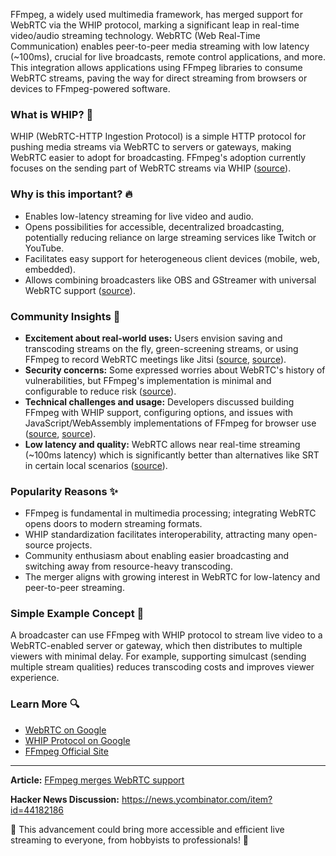 FFmpeg, a widely used multimedia framework, has merged support for WebRTC via the WHIP protocol, marking a significant leap in real-time video/audio streaming technology. WebRTC (Web Real-Time Communication) enables peer-to-peer media streaming with low latency (~100ms), crucial for live broadcasts, remote control applications, and more. This integration allows applications using FFmpeg libraries to consume WebRTC streams, paving the way for direct streaming from browsers or devices to FFmpeg-powered software.

### What is WHIP? 🤔
WHIP (WebRTC-HTTP Ingestion Protocol) is a simple HTTP protocol for pushing media streams via WebRTC to servers or gateways, making WebRTC easier to adopt for broadcasting. FFmpeg's adoption currently focuses on the sending part of WebRTC streams via WHIP ([source](https://news.ycombinator.com/item?id=44182896)).

### Why is this important? 🔥
- Enables low-latency streaming for live video and audio.
- Opens possibilities for accessible, decentralized broadcasting, potentially reducing reliance on large streaming services like Twitch or YouTube.
- Facilitates easy support for heterogeneous client devices (mobile, web, embedded).
- Allows combining broadcasters like OBS and GStreamer with universal WebRTC support ([source](https://news.ycombinator.com/item?id=44182722)).

### Community Insights 💬
- **Excitement about real-world uses:** Users envision saving and transcoding streams on the fly, green-screening streams, or using FFmpeg to record WebRTC meetings like Jitsi ([source](https://news.ycombinator.com/item?id=44184094), [source](https://news.ycombinator.com/item?id=44183537)).
- **Security concerns:** Some expressed worries about WebRTC's history of vulnerabilities, but FFmpeg's implementation is minimal and configurable to reduce risk ([source](https://news.ycombinator.com/item?id=44182744)).
- **Technical challenges and usage:** Developers discussed building FFmpeg with WHIP support, configuring options, and issues with JavaScript/WebAssembly implementations of FFmpeg for browser use ([source](https://news.ycombinator.com/item?id=44184913), [source](https://news.ycombinator.com/item?id=44182546)).
- **Low latency and quality:** WebRTC allows near real-time streaming (~100ms latency) which is significantly better than alternatives like SRT in certain local scenarios ([source](https://news.ycombinator.com/item?id=44184335)).

### Popularity Reasons ✨
- FFmpeg is fundamental in multimedia processing; integrating WebRTC opens doors to modern streaming formats.
- WHIP standardization facilitates interoperability, attracting many open-source projects.
- Community enthusiasm about enabling easier broadcasting and switching away from resource-heavy transcoding.
- The merger aligns with growing interest in WebRTC for low-latency and peer-to-peer streaming.

### Simple Example Concept 📄
A broadcaster can use FFmpeg with WHIP protocol to stream live video to a WebRTC-enabled server or gateway, which then distributes to multiple viewers with minimal delay. For example, supporting simulcast (sending multiple stream qualities) reduces transcoding costs and improves viewer experience.

### Learn More 🔍
- [WebRTC on Google](https://www.google.com/search?q=WebRTC)
- [WHIP Protocol on Google](https://www.google.com/search?q=WHIP+WebRTC+HTTP+Ingestion+Protocol)
- [FFmpeg Official Site](https://ffmpeg.org/)

---

**Article:** [FFmpeg merges WebRTC support](https://git.ffmpeg.org/gitweb/ffmpeg.git/commit/167e343bbe75515a80db8ee72ffa0c607c944a00)

**Hacker News Discussion:** https://news.ycombinator.com/item?id=44182186

🚀 This advancement could bring more accessible and efficient live streaming to everyone, from hobbyists to professionals! 🌟